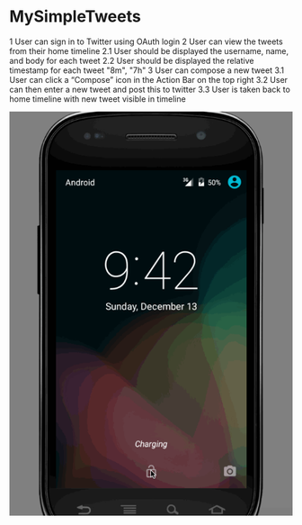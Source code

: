 # MySimpleTweets

1 User can sign in to Twitter using OAuth login
2 User can view the tweets from their home timeline
    2.1 User should be displayed the username, name, and body for each tweet
    2.2 User should be displayed the relative timestamp for each tweet "8m", "7h"
3 User can compose a new tweet
    3.1 User can click a “Compose” icon in the Action Bar on the top right
    3.2 User can then enter a new tweet and post this to twitter
    3.3 User is taken back to home timeline with new tweet visible in timeline


![alt tag](https://github.com/suki-yangzz/MySimpleTweets/blob/master/suki-yangzz_TweetClient.gif)
